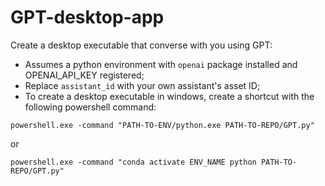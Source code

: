 # GPT-desktop-app
Create a desktop executable that converse with you using GPT:
- Assumes a python environment with ```openai``` package installed and OPENAI_API_KEY registered;
- Replace ```assistant_id``` with your own assistant's asset ID;
- To create a desktop executable in windows, create a shortcut with the following powershell command:

```shell
powershell.exe -command "PATH-TO-ENV/python.exe PATH-TO-REPO/GPT.py"
```

or

```shell
powershell.exe -command "conda activate ENV_NAME python PATH-TO-REPO/GPT.py"
```